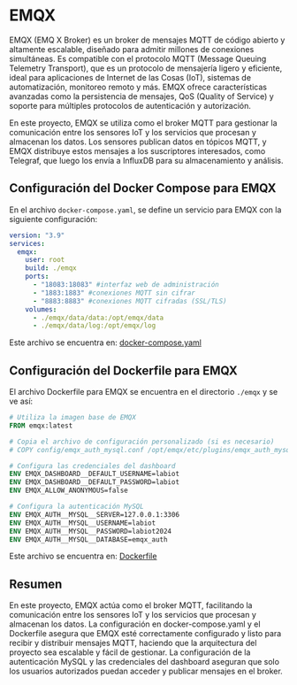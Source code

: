 # EMQX
EMQX (EMQ X Broker) es un broker de mensajes MQTT de código abierto y altamente escalable, diseñado para admitir millones de conexiones simultáneas. Es compatible con el protocolo MQTT (Message Queuing Telemetry Transport), que es un protocolo de mensajería ligero y eficiente, ideal para aplicaciones de Internet de las Cosas (IoT), sistemas de automatización, monitoreo remoto y más. EMQX ofrece características avanzadas como la persistencia de mensajes, QoS (Quality of Service) y soporte para múltiples protocolos de autenticación y autorización.

En este proyecto, EMQX se utiliza como el broker MQTT para gestionar la comunicación entre los sensores IoT y los servicios que procesan y almacenan los datos. Los sensores publican datos en tópicos MQTT, y EMQX distribuye estos mensajes a los suscriptores interesados, como Telegraf, que luego los envía a InfluxDB para su almacenamiento y análisis.

## Configuración del Docker Compose para EMQX
En el archivo `docker-compose.yaml`, se define un servicio para EMQX con la siguiente configuración:

```yaml
version: "3.9"
services:
  emqx:
    user: root
    build: ./emqx
    ports:
      - "18083:18083" #interfaz web de administración
      - "1883:1883" #conexiones MQTT sin cifrar
      - "8883:8883" #conexiones MQTT cifradas (SSL/TLS)
    volumes:
      - ./emqx/data/data:/opt/emqx/data
      - ./emqx/data/log:/opt/emqx/log
```
Este archivo se encuentra en: [docker-compose.yaml](https://github.com/danunziata/Aplicaciones_TCP_IP/blob/develop/docs/03-Proyecto_Final/proyecto/server/docker-compose.yaml)
## Configuración del Dockerfile para EMQX
El archivo Dockerfile para EMQX se encuentra en el directorio `./emqx` y se ve así:

```Dockerfile
# Utiliza la imagen base de EMQX
FROM emqx:latest

# Copia el archivo de configuración personalizado (si es necesario)
# COPY config/emqx_auth_mysql.conf /opt/emqx/etc/plugins/emqx_auth_mysql.conf

# Configura las credenciales del dashboard
ENV EMQX_DASHBOARD__DEFAULT_USERNAME=labiot
ENV EMQX_DASHBOARD__DEFAULT_PASSWORD=labiot
ENV EMQX_ALLOW_ANONYMOUS=false

# Configura la autenticación MySQL
ENV EMQX_AUTH__MYSQL__SERVER=127.0.0.1:3306
ENV EMQX_AUTH__MYSQL__USERNAME=labiot
ENV EMQX_AUTH__MYSQL__PASSWORD=labiot2024
ENV EMQX_AUTH__MYSQL__DATABASE=emqx_auth
```
Este archivo se encuentra en: [Dockerfile](https://github.com/danunziata/Aplicaciones_TCP_IP/blob/develop/docs/03-Proyecto_Final/proyecto/server/emqx/Dockerfile)
## Resumen
En este proyecto, EMQX actúa como el broker MQTT, facilitando la comunicación entre los sensores IoT y los servicios que procesan y almacenan los datos. La configuración en docker-compose.yaml y el Dockerfile asegura que EMQX esté correctamente configurado y listo para recibir y distribuir mensajes MQTT, haciendo que la arquitectura del proyecto sea escalable y fácil de gestionar. La configuración de la autenticación MySQL y las credenciales del dashboard aseguran que solo los usuarios autorizados puedan acceder y publicar mensajes en el broker.
